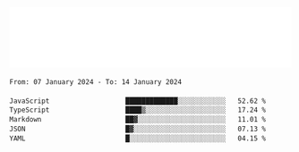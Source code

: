 [![](./hello.svg)](https://blog.yrobot.top?ref=github-yrobot)

<!--START_SECTION:waka-->

```txt
From: 07 January 2024 - To: 14 January 2024

JavaScript                   █████████████░░░░░░░░░░░░   52.62 %
TypeScript                   ████▒░░░░░░░░░░░░░░░░░░░░   17.24 %
Markdown                     ██▓░░░░░░░░░░░░░░░░░░░░░░   11.01 %
JSON                         █▓░░░░░░░░░░░░░░░░░░░░░░░   07.13 %
YAML                         █░░░░░░░░░░░░░░░░░░░░░░░░   04.15 %
```

<!--END_SECTION:waka-->
